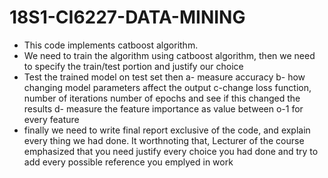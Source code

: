 # 18S1-CI6227-DATA-MINING
- This code implements catboost algorithm.
- We need to train the algorithm using catboost algorithm, then we need to specify the train/test portion and justify our choice 
- Test the trained model on test set then
    a- measure accuracy 
    b- how changing model parameters affect the output
    c-change loss function, number of iterations number of epochs and see if this changed the results
    d- measure the feature importance as value between o-1 for every feature 
- finally we need to write final report exclusive of the code, and explain every thing we had done. It worthnoting that, Lecturer of the   course emphasized that you need justify every choice you had done and try to add every possible reference you emplyed in work 
